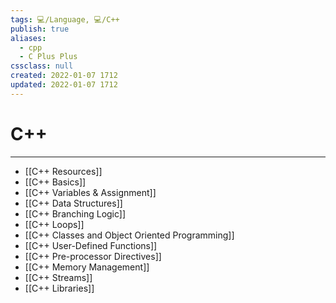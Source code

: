 ```yaml
---
tags: 💻️/Language, 💻️/C++
publish: true
aliases:
  - cpp
  - C Plus Plus
cssclass: null
created: 2022-01-07 1712
updated: 2022-01-07 1712
---
```


# C++

---

- [[C++ Resources]]
- [[C++ Basics]]
- [[C++ Variables & Assignment]]
- [[C++ Data Structures]]
- [[C++ Branching Logic]]
- [[C++ Loops]]
- [[C++ Classes and Object Oriented Programming]]
- [[C++ User-Defined Functions]]
- [[C++ Pre-processor Directives]]
- [[C++ Memory Management]]
- [[C++ Streams]]
- [[C++ Libraries]]
